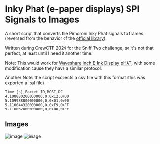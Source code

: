 # Inky Phat (e-paper displays) SPI Signals to Images

A short script that converts the Pimoroni Inky Phat signals to frames (reversed from the behavior of the [official library](https://github.com/pimoroni/inky)).

Written during CrewCTF 2024 for the Sniff Two challenge, so it's not that perfect, at least until I need it another time.

Note: This would work for [Waveshare Inch E-Ink Display pHAT](https://www.waveshare.com/wiki/2.13inch_e-Paper_HAT), with some modification cause they have a similar protocol.

Another Note: the script excpects a csv file with this format (this was exported a .sal file)
```
Time [s],Packet ID,MOSI,DC
4.108880200000000,0,0x12,0x00
5.109988000000000,0,0x01,0x00
5.110044320000000,0,0xF9,0xFF
5.110062800000000,0,0x00,0xFF
```
## Images

![image](https://github.com/user-attachments/assets/59343660-4f01-4fdd-b848-ff6482ee0a8a)
![image](https://github.com/user-attachments/assets/511eee09-0989-4f0b-8420-97e06ad5762f)
